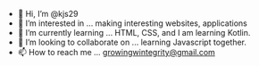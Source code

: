 - 👋 Hi, I’m @kjs29
- 👀 I’m interested in ... making interesting websites, applications
- 🌱 I’m currently learning ... HTML, CSS, and I am learning Kotlin.
- 💞️ I’m looking to collaborate on ... learning Javascript together.
- 📫 How to reach me ... growingwintegrity@gmail.com

<!---
kjs29/kjs29 is a ✨ special ✨ repository because its `README.md` (this file) appears on your GitHub profile.
You can click the Preview link to take a look at your changes.
--->
